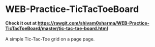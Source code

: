 # WEB-Practice-TicTacToeBoard

<strong> Check it out at https://rawgit.com/shivam0sharma/WEB-Practice-TicTacToeBoard/master/tic-tac-toe-board.html </strong><br>
<br>
A simple Tic-Tac-Toe grid on a page page.
